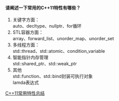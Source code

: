 #### 请阐述一下常用的C++11特性有哪些？  
1. 关键字方面：  
auto、decltype、nullptr、for循环  
2. STL容器方面：  
array、forward_list、unorder_map、unorder_set  
3. 多线程方面：  
std::thread、std::atomic、condition_variable  
4. 智能指针内存管理  
std::shared_ptr、std::weak_ptr  
5. 其他  
std::function、std::bind封装可执行对象  
lamda表达式  

[C++11常用特性总结](https://www.cnblogs.com/chengjundu/p/10893702.html)  
